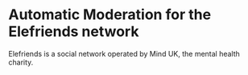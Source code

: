 # Automatic Moderation for the Elefriends network
Elefriends is a social network operated by Mind UK, the mental health charity.
